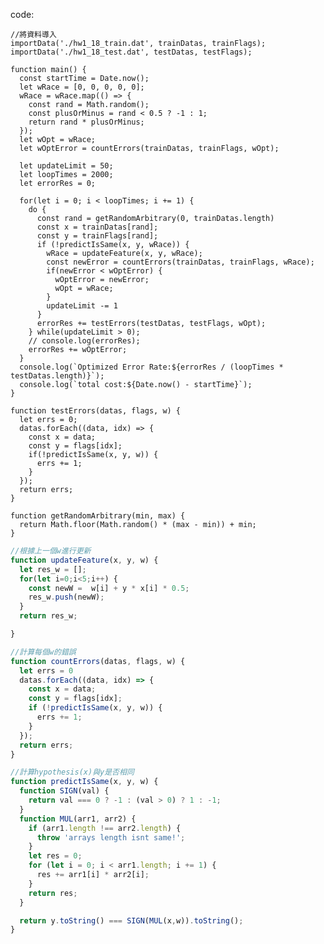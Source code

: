 code:

```
//將資料導入
importData('./hw1_18_train.dat', trainDatas, trainFlags);
importData('./hw1_18_test.dat', testDatas, testFlags);
```



    function main() {
      const startTime = Date.now();
      let wRace = [0, 0, 0, 0, 0];
      wRace = wRace.map(() => { 
        const rand = Math.random();
        const plusOrMinus = rand < 0.5 ? -1 : 1;
        return rand * plusOrMinus;
      });
      let wOpt = wRace;
      let wOptError = countErrors(trainDatas, trainFlags, wOpt);

      let updateLimit = 50;
      let loopTimes = 2000;
      let errorRes = 0;

      for(let i = 0; i < loopTimes; i += 1) {
        do {
          const rand = getRandomArbitrary(0, trainDatas.length)
          const x = trainDatas[rand];
          const y = trainFlags[rand];
          if (!predictIsSame(x, y, wRace)) {
            wRace = updateFeature(x, y, wRace);
            const newError = countErrors(trainDatas, trainFlags, wRace);
            if(newError < wOptError) {
              wOptError = newError;
              wOpt = wRace;
            }
            updateLimit -= 1
          }
          errorRes += testErrors(testDatas, testFlags, wOpt);
        } while(updateLimit > 0);
        // console.log(errorRes);
        errorRes += wOptError;
      }
      console.log(`Optimized Error Rate:${errorRes / (loopTimes * testDatas.length)}`);
      console.log(`total cost:${Date.now() - startTime}`);
    }

    function testErrors(datas, flags, w) {
      let errs = 0;
      datas.forEach((data, idx) => {
        const x = data;
        const y = flags[idx];
        if(!predictIsSame(x, y, w)) {
          errs += 1;
        }
      });
      return errs;
    }

    function getRandomArbitrary(min, max) {
      return Math.floor(Math.random() * (max - min)) + min;
    }




```js
//根據上一個w進行更新
function updateFeature(x, y, w) {
  let res_w = [];
  for(let i=0;i<5;i++) {
    const newW =  w[i] + y * x[i] * 0.5;
    res_w.push(newW);
  }
  return res_w;

}
```

```js
//計算每個w的錯誤
function countErrors(datas, flags, w) {
  let errs = 0
  datas.forEach((data, idx) => {
    const x = data;
    const y = flags[idx];
    if (!predictIsSame(x, y, w)) {
      errs += 1;
    }
  });
  return errs;
}
```

```js
//計算hypothesis(x)與y是否相同
function predictIsSame(x, y, w) {
  function SIGN(val) {
    return val === 0 ? -1 : (val > 0) ? 1 : -1; 
  }
  function MUL(arr1, arr2) {
    if (arr1.length !== arr2.length) {
      throw 'arrays length isnt same!';
    }
    let res = 0;
    for (let i = 0; i < arr1.length; i += 1) {
      res += arr1[i] * arr2[i];
    }
    return res;
  }

  return y.toString() === SIGN(MUL(x,w)).toString();
}
```





